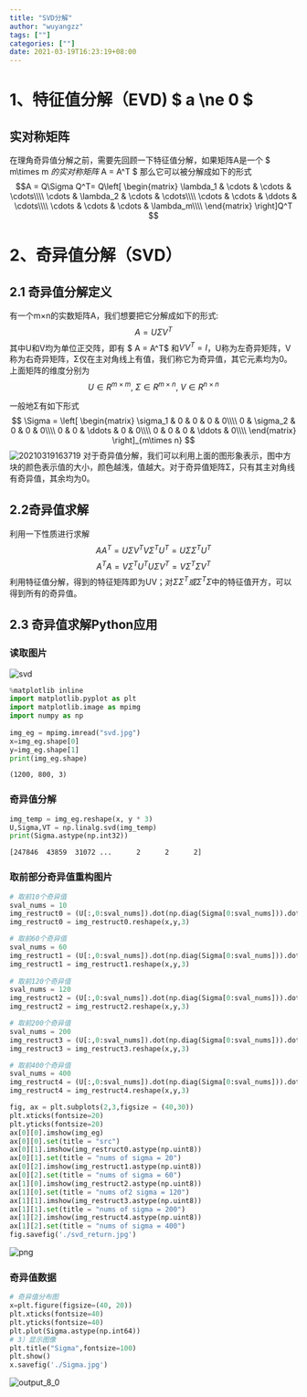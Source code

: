 ```yaml
---
title: "SVD分解"
author: "wuyangzz"
tags: [""]
categories: [""]
date: 2021-03-19T16:23:19+08:00
---
```

# 1、特征值分解（EVD) $ a \ne 0 $
## 实对称矩阵
在理角奇异值分解之前，需要先回顾一下特征值分解，如果矩阵A是一个 $  m\times m $的实对称矩阵$ A = A^T $ 
那么它可以被分解成如下的形式
$$A = Q\Sigma Q^T=
Q\left[
\begin{matrix}
    \lambda_1 & \cdots & \cdots & \cdots\\\\
    \cdots & \lambda_2 & \cdots & \cdots\\\\
    \cdots & \cdots & \ddots & \cdots\\\\
    \cdots & \cdots & \cdots & \lambda_m\\\\
\end{matrix}
\right]Q^T
$$

# 2、奇异值分解（SVD）
## 2.1 奇异值分解定义
有一个m×n的实数矩阵A，我们想要把它分解成如下的形式:
$$
A  = U\Sigma V^T
$$
其中U和V均为单位正交阵，即有 $ A = A^T$ 和$VV^T=I$，U称为左奇异矩阵，V称为右奇异矩阵，Σ仅在主对角线上有值，我们称它为奇异值，其它元素均为0。上面矩阵的维度分别为 
$$ U \in R^{m\times m},\ \Sigma \in R^{m\times n},\ V \in R^{n\times n} $$

一般地Σ有如下形式
$$
\Sigma = 
\left[
    \begin{matrix}
    \sigma_1 & 0 & 0 & 0 & 0\\\\
    0 & \sigma_2 & 0 & 0 & 0\\\\
    0 & 0 & \ddots & 0 & 0\\\\
    0 & 0 & 0 & \ddots & 0\\\\
    \end{matrix}
\right]_{m\times n}
$$
![20210319163719](https://raw.githubusercontent.com/wuyangzz/blog_image/main/20210319163719.png)
对于奇异值分解，我们可以利用上面的图形象表示，图中方块的颜色表示值的大小，颜色越浅，值越大。对于奇异值矩阵Σ，只有其主对角线有奇异值，其余均为0。
## 2.2奇异值求解
利用一下性质进行求解
$$
AA^T=U\Sigma V^TV\Sigma^TU^T=U\Sigma \Sigma^TU^T
$$
$$
A^TA=V\Sigma^TU^TU\Sigma V^T=V\Sigma^T\Sigma V^T
$$
利用特征值分解，得到的特征矩阵即为UV；对$ΣΣ^T或Σ^TΣ$中的特征值开方，可以得到所有的奇异值。
## 2.3 奇异值求解Python应用

### 读取图片
![svd](https://raw.githubusercontent.com/wuyangzz/blog_image/main/svd.jpg)

```python
%matplotlib inline
import matplotlib.pyplot as plt
import matplotlib.image as mpimg
import numpy as np
 
img_eg = mpimg.imread("svd.jpg")
x=img_eg.shape[0]
y=img_eg.shape[1]
print(img_eg.shape)
```

    (1200, 800, 3)
    

### 奇异值分解


```python
img_temp = img_eg.reshape(x, y * 3)
U,Sigma,VT = np.linalg.svd(img_temp)
print(Sigma.astype(np.int32))
```

    [247846  43859  31072 ...      2      2      2]
    

### 取前部分奇异值重构图片


```python
# 取前10个奇异值
sval_nums = 10
img_restruct0 = (U[:,0:sval_nums]).dot(np.diag(Sigma[0:sval_nums])).dot(VT[0:sval_nums,:])
img_restruct0 = img_restruct0.reshape(x,y,3)

# 取前60个奇异值
sval_nums = 60
img_restruct1 = (U[:,0:sval_nums]).dot(np.diag(Sigma[0:sval_nums])).dot(VT[0:sval_nums,:])
img_restruct1 = img_restruct1.reshape(x,y,3)
 
# 取前120个奇异值
sval_nums = 120
img_restruct2 = (U[:,0:sval_nums]).dot(np.diag(Sigma[0:sval_nums])).dot(VT[0:sval_nums,:])
img_restruct2 = img_restruct2.reshape(x,y,3)

# 取前200个奇异值
sval_nums = 200
img_restruct3 = (U[:,0:sval_nums]).dot(np.diag(Sigma[0:sval_nums])).dot(VT[0:sval_nums,:])
img_restruct3 = img_restruct3.reshape(x,y,3)

# 取前400个奇异值
sval_nums = 400
img_restruct4 = (U[:,0:sval_nums]).dot(np.diag(Sigma[0:sval_nums])).dot(VT[0:sval_nums,:])
img_restruct4 = img_restruct4.reshape(x,y,3)

```


```python
fig, ax = plt.subplots(2,3,figsize = (40,30))
plt.xticks(fontsize=20)
plt.yticks(fontsize=20)
ax[0][0].imshow(img_eg)
ax[0][0].set(title = "src")
ax[0][1].imshow(img_restruct0.astype(np.uint8))
ax[0][1].set(title = "nums of sigma = 20")
ax[0][2].imshow(img_restruct1.astype(np.uint8))
ax[0][2].set(title = "nums of sigma = 60")
ax[1][0].imshow(img_restruct2.astype(np.uint8))
ax[1][0].set(title = "nums of2 sigma = 120")
ax[1][1].imshow(img_restruct3.astype(np.uint8))
ax[1][1].set(title = "nums of sigma = 200")
ax[1][2].imshow(img_restruct4.astype(np.uint8))
ax[1][2].set(title = "nums of sigma = 400")
fig.savefig('./svd_return.jpg')
```


    
![![png](output_6_0.png)](https://raw.githubusercontent.com/wuyangzz/blog_image/main/!%5Bpng%5D(output_6_0.png).png)
    


### 奇异值数据


```python
# 奇异值分布图
x=plt.figure(figsize=(40, 20))
plt.xticks(fontsize=40)
plt.yticks(fontsize=40)
plt.plot(Sigma.astype(np.int64))
# 3）显示图像
plt.title("Sigma",fontsize=100)
plt.show()
x.savefig('./Sigma.jpg')

```


    
![output_8_0](https://raw.githubusercontent.com/wuyangzz/blog_image/main/output_8_0.png)
    

